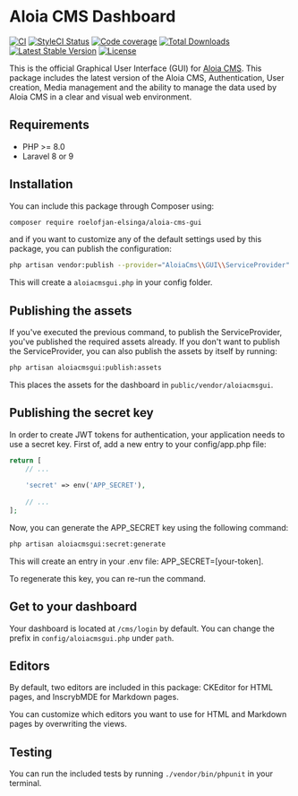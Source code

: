 # Aloia CMS Dashboard

[![CI](https://github.com/roelofjan-elsinga/aloia-cms-gui/actions/workflows/ci.yml/badge.svg)](https://github.com/roelofjan-elsinga/aloia-cms-gui/actions/workflows/ci.yml)
[![StyleCI Status](https://github.styleci.io/repos/193145501/shield)](https://github.styleci.io/repos/193145501)
[![Code coverage](https://codecov.io/gh/roelofjan-elsinga/aloia-cms-gui/branch/master/graph/badge.svg)](https://codecov.io/gh/roelofjan-elsinga/aloia-cms-gui)
[![Total Downloads](https://poser.pugx.org/roelofjan-elsinga/aloia-cms-gui/downloads)](https://packagist.org/packages/roelofjan-elsinga/aloia-cms-gui)
[![Latest Stable Version](https://poser.pugx.org/roelofjan-elsinga/aloia-cms-gui/v/stable)](https://packagist.org/packages/roelofjan-elsinga/aloia-cms-gui)
[![License](https://poser.pugx.org/roelofjan-elsinga/aloia-cms-gui/license)](https://packagist.org/packages/roelofjan-elsinga/aloia-cms-gui)

This is the official Graphical User Interface (GUI) for [Aloia CMS](https://github.com/roelofjan-elsinga/aloia-cms). 
This package includes the latest version of the Aloia CMS, Authentication, User creation, 
Media management and the ability to manage the data used by Aloia CMS in a clear and visual web environment.

## Requirements
- PHP >= 8.0
- Laravel 8 or 9

## Installation
You can include this package through Composer using:

```bash
composer require roelofjan-elsinga/aloia-cms-gui
```

and if you want to customize any of the default settings used by this package, you can publish the configuration:

```bash
php artisan vendor:publish --provider="AloiaCms\\GUI\\ServiceProvider"
```

This will create a ``aloiacmsgui.php`` in your config folder.

## Publishing the assets

If you've executed the previous command, to publish the ServiceProvider, you've published the required assets already.
If you don't want to publish the ServiceProvider, you can also publish the assets by itself by running:

```bash
php artisan aloiacmsgui:publish:assets
```

This places the assets for the dashboard in ``public/vendor/aloiacmsgui``.

## Publishing the secret key
In order to create JWT tokens for authentication, your application needs to use a secret key.
First of, add a new entry to your config/app.php file:

```php
return [
    // ... 
    
    'secret' => env('APP_SECRET'),
    
    // ... 
];
```

Now, you can generate the APP_SECRET key using the following command:

```bash
php artisan aloiacmsgui:secret:generate
```

This will create an entry in your .env file: APP_SECRET=[your-token].

To regenerate this key, you can re-run the command.

## Get to your dashboard
Your dashboard is located at ``/cms/login`` by default.
You can change the prefix in ``config/aloiacmsgui.php`` under ``path``.

## Editors

By default, two editors are included in this package: CKEditor for HTML pages, and InscrybMDE for Markdown pages.

You can customize which editors you want to use for HTML and Markdown pages by overwriting the views.

## Testing

You can run the included tests by running ``./vendor/bin/phpunit`` in your terminal.
